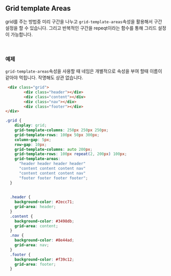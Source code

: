 ## Grid template Areas

grid를 주는 방법중 미리 구간을 나누고 `grid-template-areas`속성을 활용해서 구간 설정을 할 수 있습니다. 그리고 반복적인 구간을 repeqt이라는 함수를 통해 그리드 설정이 가능합니다.

<br />

### 예제

`grid-template-areas`속성을 사용할 때 네임은 개별적으로 속성을 부여 할때 이름이 같아야 먹힙니다. 작명해도 상관 없습니다.

```html
 <div class="grid">
        <div class="header"></div>
        <div class="content"></div>
        <div class="nav"></div>
        <div class="footer"></div>
</div>
```

```css
.grid {
    display: grid;
    grid-template-columns: 250px 250px 250px;
    grid-template-rows: 100px 50px 300px;
    column-gap: 5px;
    row-gap: 10px;
    grid-template-columns: auto 200px;
    grid-template-rows: 100px repeat(2, 200px) 100px;
    grid-template-areas:
      "header header header header"
      "content content content nav"
      "content content content nav"
      "footer footer footer footer";
  }
  
 
  .header {
    background-color: #2ecc71;
    grid-area: header;
  }
  .content {
    background-color: #3498db;
    grid-area: content;
  }
  .nav {
    background-color: #8e44ad;
    grid-area: nav;
  }
  .footer {
    background-color: #f39c12;
    grid-area: footer;
  }
```